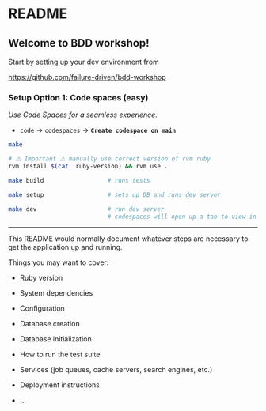 # README

## Welcome to BDD workshop!

Start by setting up your dev environment from

https://github.com/failure-driven/bdd-workshop

### Setup Option 1: Code spaces (easy)

_Use Code Spaces for a seamless experience._

- `code` -> `codespaces` -> **`Create codespace on main`**

```sh
make

# ⚠️ Important ⚠️ manually use correct version of rvm ruby
rvm install $(cat .ruby-version) && rvm use .

make build                  # runs tests

make setup                  # sets up DB and runs dev server

make dev                    # run dev server
                            # codespaces will open up a tab to view in the browser window
```

---

This README would normally document whatever steps are necessary to get the
application up and running.

Things you may want to cover:

* Ruby version

* System dependencies

* Configuration

* Database creation

* Database initialization

* How to run the test suite

* Services (job queues, cache servers, search engines, etc.)

* Deployment instructions

* ...
